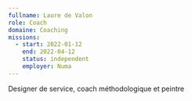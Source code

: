 ```yaml
---
fullname: Laure de Valon
role: Coach
domaine: Coaching
missions:
  - start: 2022-01-12
    end: 2022-04-12
    status: independent
    employer: Numa
---
```


Designer de service, coach méthodologique et peintre
